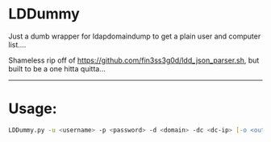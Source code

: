 # LDDummy
Just a dumb wrapper for ldapdomaindump to get a plain user and computer list....

Shameless rip off of https://github.com/fin3ss3g0d/ldd_json_parser.sh, but built to be a one hitta quitta...
___
# Usage: 
```zsh
LDDummy.py -u <username> -p <password> -d <domain> -dc <dc-ip> [-o <output_directory>]
```
